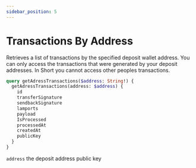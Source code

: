 ```yaml
---
sidebar_position: 5
---
```



# Transactions By Address
Retrieves a list of transactions by the specified deposit wallet address. You can only access the transactions that were generated by your deposit addresses. In Short you cannot access other peoples transactions.

```graphql
query getAdressTransactions($address: String!) {
  getAdressTransactions(address: $address) {
    id
    transferSignature
    sendbackSignature
    lamports
    payload
    IsProcessed
    processedAt
    createdAt
    publicKey
  }
}
```

`address` the deposit address public key